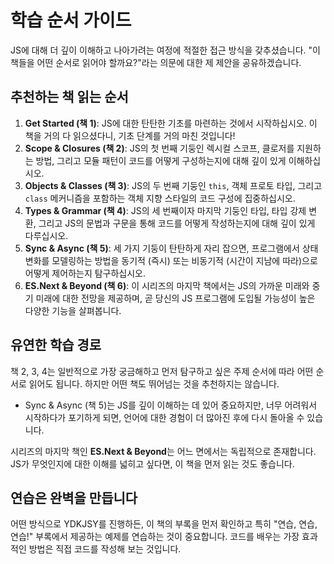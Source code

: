 # 학습 순서 가이드

JS에 대해 더 깊이 이해하고 나아가려는 여정에 적절한 접근 방식을 갖추셨습니다. "이 책들을 어떤 순서로 읽어야 할까요?"라는 의문에 대한 제 제안을 공유하겠습니다.

## 추천하는 책 읽는 순서

1. **Get Started (책 1)**: JS에 대한 탄탄한 기초를 마련하는 것에서 시작하십시오. 이 책을 거의 다 읽으셨다니, 기초 단계를 거의 마친 것입니다!
2. **Scope & Closures (책 2)**: JS의 첫 번째 기둥인 렉시컬 스코프, 클로저를 지원하는 방법, 그리고 모듈 패턴이 코드를 어떻게 구성하는지에 대해 깊이 있게 이해하십시오.
3. **Objects & Classes (책 3)**: JS의 두 번째 기둥인 `this`, 객체 프로토 타입, 그리고 `class` 메커니즘을 포함하는 객체 지향 스타일의 코드 구성에 집중하십시오.
4. **Types & Grammar (책 4)**: JS의 세 번째이자 마지막 기둥인 타입, 타입 강제 변환, 그리고 JS의 문법과 구문을 통해 코드를 어떻게 작성하는지에 대해 깊이 있게 다루십시오.
5. **Sync & Async (책 5)**: 세 가지 기둥이 탄탄하게 자리 잡으면, 프로그램에서 상태 변화를 모델링하는 방법을 동기적 (즉시) 또는 비동기적 (시간이 지남에 따라)으로 어떻게 제어하는지 탐구하십시오.
6. **ES.Next & Beyond (책 6)**: 이 시리즈의 마지막 책에서는 JS의 가까운 미래와 중기 미래에 대한 전망을 제공하며, 곧 당신의 JS 프로그램에 도입될 가능성이 높은 다양한 기능을 살펴봅니다.

## 유연한 학습 경로

책 2, 3, 4는 일반적으로 가장 궁금해하고 먼저 탐구하고 싶은 주제 순서에 따라 어떤 순서로 읽어도 됩니다. 하지만 어떤 책도 뛰어넘는 것을 추천하지는 않습니다.

- Sync & Async (책 5)는 JS를 깊이 이해하는 데 있어 중요하지만, 너무 어려워서 시작하다가 포기하게 되면, 언어에 대한 경험이 더 많아진 후에 다시 돌아올 수 있습니다.

시리즈의 마지막 책인 **ES.Next & Beyond**는 어느 면에서는 독립적으로 존재합니다. JS가 무엇인지에 대한 이해를 넓히고 싶다면, 이 책을 먼저 읽는 것도 좋습니다.

## 연습은 완벽을 만듭니다

어떤 방식으로 YDKJSY를 진행하든, 이 책의 부록을 먼저 확인하고 특히 "연습, 연습, 연습!" 부록에서 제공하는 예제를 연습하는 것이 중요합니다. 코드를 배우는 가장 효과적인 방법은 직접 코드를 작성해 보는 것입니다.